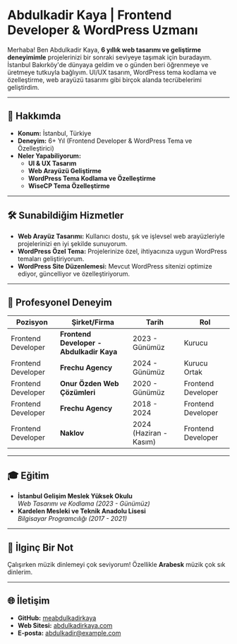 # Abdulkadir Kaya | Frontend Developer & WordPress Uzmanı

Merhaba! Ben Abdulkadir Kaya, **6 yıllık web tasarımı ve geliştirme deneyimimle** projelerinizi bir sonraki seviyeye taşımak için buradayım. İstanbul Bakırköy'de dünyaya geldim ve o günden beri öğrenmeye ve üretmeye tutkuyla bağlıyım. UI/UX tasarım, WordPress tema kodlama ve özelleştirme, web arayüzü tasarımı gibi birçok alanda tecrübelerimi geliştirdim.

---

## 🚀 Hakkımda
- **Konum:** İstanbul, Türkiye  
- **Deneyim:** 6+ Yıl (Frontend Developer & WordPress Tema ve Özelleştirici)  
- **Neler Yapabiliyorum:**  
  - **UI & UX Tasarım**  
  - **Web Arayüzü Geliştirme**  
  - **WordPress Tema Kodlama ve Özelleştirme**  
  - **WiseCP Tema Özelleştirme**  

---

## 🛠️ Sunabildiğim Hizmetler
- **Web Arayüz Tasarımı:** Kullanıcı dostu, şık ve işlevsel web arayüzleriyle projelerinizi en iyi şekilde sunuyorum.
- **WordPress Özel Tema:** Projelerinize özel, ihtiyacınıza uygun WordPress temaları geliştiriyorum.
- **WordPress Site Düzenlemesi:** Mevcut WordPress sitenizi optimize ediyor, güncelliyor ve özelleştiriyorum.

---

## 💼 Profesyonel Deneyim
| Pozisyon                             | Şirket/Firma               | Tarih          | Rol              |
|--------------------------------------|----------------------------|----------------|------------------|
| Frontend Developer                   | **Frontend Developer - Abdulkadir Kaya**        | 2023 - Günümüz | Kurucu           |
| Frontend Developer                   | **Frechu Agency**          | 2024 - Günümüz | Kurucu Ortak     |
| Frontend Developer                   | **Onur Özden Web Çözümleri** | 2020 - Günümüz | Frontend Developer |
| Frontend Developer                   | **Frechu Agency**          | 2018 - 2024    | Frontend Developer |
| Frontend Developer                   | **Naklov**                 | 2024 (Haziran - Kasım) | Frontend Developer |

---

## 🎓 Eğitim
- **İstanbul Gelişim Meslek Yüksek Okulu**  
  *Web Tasarımı ve Kodlama (2023 - Günümüz)*  
- **Kardelen Mesleki ve Teknik Anadolu Lisesi**  
  *Bilgisayar Programcılığı (2017 - 2021)*  

---

## 🎵 İlginç Bir Not
Çalışırken müzik dinlemeyi çok seviyorum! Özellikle **Arabesk** müzik çok sık dinlerim.

---

## 🌐 İletişim
- **GitHub:** [meabdulkadirkaya](https://github.com/meabdulkadirkaya)  
- **Web Sitesi:** [abdulkadirkaya.com](#)  
- **E-posta:** [abdulkadir@example.com](mailto:info@abdulkadirkaya.com)  
